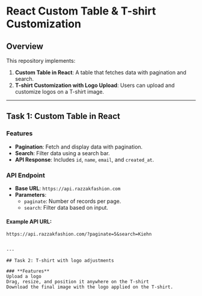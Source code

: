 # React Custom Table & T-shirt Customization

## Overview
This repository implements:
1. **Custom Table in React**: A table that fetches data with pagination and search.
2. **T-shirt Customization with Logo Upload**: Users can upload and customize logos on a T-shirt image.

---

## Task 1: Custom Table in React

### **Features**
- **Pagination**: Fetch and display data with pagination.
- **Search**: Filter data using a search bar.
- **API Response**: Includes `id`, `name`, `email`, and `created_at`.

### **API Endpoint**
- **Base URL**: `https://api.razzakfashion.com`
- **Parameters**:
  - `paginate`: Number of records per page.
  - `search`: Filter data based on input.

#### **Example API URL**:
```https
https://api.razzakfashion.com/?paginate=5&search=Kiehn


---

## Task 2: T-shirt with logo adjustments

### **Features**
Upload a logo
Drag, resize, and position it anywhere on the T-shirt
Download the final image with the logo applied on the T-shirt.

